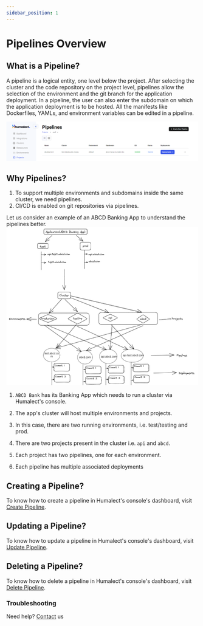 ```yaml
---
sidebar_position: 1
---
```


# Pipelines Overview
## What is a Pipeline?

A pipeline is a logical entity, one level below the project. After selecting the cluster and the code repository on the project level, pipelines allow the selection of the environment and the git branch for the application deployment. In a pipeline, the user can also enter the subdomain on which the application deployment is to be hosted. All the manifests like Dockerfiles, YAMLs, and environment variables can be edited in a pipeline.

![pipelines-overview](./../../static/img/pipelines-overview.png)

## Why Pipelines?
1. To support multiple environments and subdomains inside the same cluster, we need pipelines.
2. CI/CD is enabled on git repositories via pipelines.

Let us consider an example of an ABCD Banking App to understand the pipelines better.
![pipelines-illustration](./../../static/img/pipelines-illustration.png)

1. `ABCD Bank` has its Banking App which needs to run a cluster via Humalect's console.

2. The app's cluster will host multiple environments and projects.
3. In this case, there are two running environments, i.e. test/testing and prod.
4. There are two projects present in the cluster i.e. `api` and `abcd`.
5. Each project has two pipelines, one for each environment.
6. Each pipeline has multiple associated deployments

## Creating a Pipeline?
To know how to create a pipeline in Humalect's console's dashboard, visit [Create Pipeline](create-a-pipeline).

## Updating a Pipeline?
To know how to update a pipeline in Humalect's console's dashboard, visit [Update Pipeline](./editing-existing-pipeline).

## Deleting a Pipeline?
To know how to delete a pipeline in Humalect's console's dashboard, visit [Delete Pipeline](./delete-a-pipeline).


### Troubleshooting
Need help? [Contact](./../Contact-us/reach-out-to-us) us

